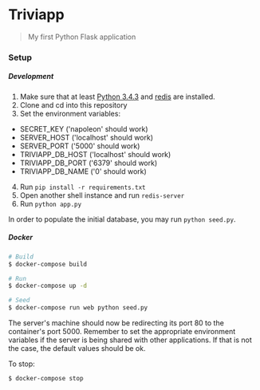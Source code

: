 # Triviapp

> My first Python Flask application

### Setup

##### Development

1. Make sure that at least [Python 3.4.3](https://www.python.org/downloads/) and
[redis](http://redis.io/download) are installed.
2. Clone and cd into this repository
3. Set the environment variables:
  - SECRET_KEY ('napoleon' should work)
  - SERVER_HOST ('localhost' should work)
  - SERVER_PORT ('5000' should work)
  - TRIVIAPP_DB_HOST ('localhost' should work)
  - TRIVIAPP_DB_PORT ('6379' should work)
  - TRIVIAPP_DB_NAME ('0' should work)
4. Run `pip install -r requirements.txt`
5. Open another shell instance and run `redis-server`
6. Run `python app.py`

In order to populate the initial database, you may run `python seed.py`.

##### Docker

```sh
# Build
$ docker-compose build

# Run
$ docker-compose up -d

# Seed
$ docker-compose run web python seed.py
```

The server's machine should now be redirecting its port 80 to the container's
port 5000. Remember to set the appropriate environment variables if the server
is being shared with other applications. If that is not the case, the default
values should be ok.

To stop:
```sh
$ docker-compose stop
```
